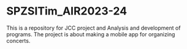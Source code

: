 # SPZSITim_AIR2023-24
This is a repository for JCC project and Analysis and development of programs. The project is about making a mobile app for organizing concerts.
